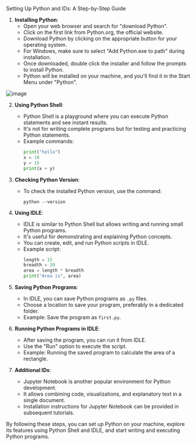 Setting Up Python and IDs: A Step-by-Step Guide

1. **Installing Python**:
   - Open your web browser and search for "download Python".
   - Click on the first link from Python.org, the official website.
   - Download Python by clicking on the appropriate button for your operating system.
   - For Windows, make sure to select "Add Python.exe to path" during installation.
   - Once downloaded, double click the installer and follow the prompts to install Python.
   - Python will be installed on your machine, and you'll find it in the Start Menu under "Python".

![image](https://github.com/chrahul/PythonDeepDive/assets/14847377/713fdcb7-8bbc-4abe-95b9-ad2ab7e7a817)


2. **Using Python Shell**:
   - Python Shell is a playground where you can execute Python statements and see instant results.
   - It's not for writing complete programs but for testing and practicing Python statements.
   - Example commands:
     ```python
     print("hello")
     x = 10
     y = 15
     print(x + y)
     ```

3. **Checking Python Version**:
   - To check the installed Python version, use the command:
     ```
     python --version
     ```

4. **Using IDLE**:
   - IDLE is similar to Python Shell but allows writing and running small Python programs.
   - It's useful for demonstrating and explaining Python concepts.
   - You can create, edit, and run Python scripts in IDLE.
   - Example script:
     ```python
     length = 15
     breadth = 20
     area = length * breadth
     print("Area is", area)
     ```

5. **Saving Python Programs**:
   - In IDLE, you can save Python programs as `.py` files.
   - Choose a location to save your program, preferably in a dedicated folder.
   - Example: Save the program as `first.py`.

6. **Running Python Programs in IDLE**:
   - After saving the program, you can run it from IDLE.
   - Use the "Run" option to execute the script.
   - Example: Running the saved program to calculate the area of a rectangle.

7. **Additional IDs**:
   - Jupyter Notebook is another popular environment for Python development.
   - It allows combining code, visualizations, and explanatory text in a single document.
   - Installation instructions for Jupyter Notebook can be provided in subsequent tutorials.

By following these steps, you can set up Python on your machine, explore its features using Python Shell and IDLE, and start writing and executing Python programs.
